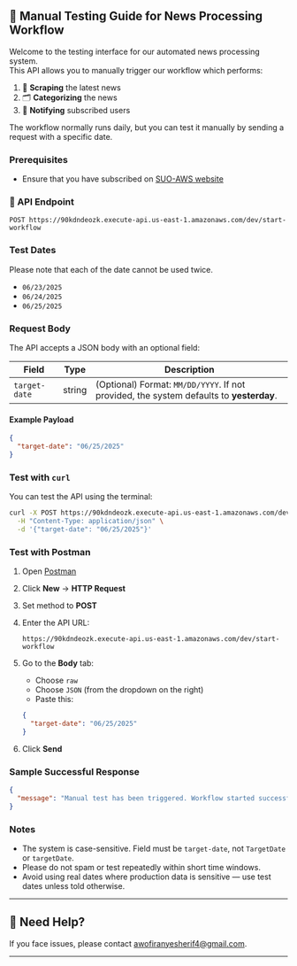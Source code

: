## 🧪 Manual Testing Guide for News Processing Workflow

Welcome to the testing interface for our automated news processing system.  
This API allows you to manually trigger our workflow which performs:

1. 📰 **Scraping** the latest news  
2. 🗂 **Categorizing** the news  
3. 📣 **Notifying** subscribed users

The workflow normally runs daily, but you can test it manually by sending a request with a specific date.

### Prerequisites
- Ensure that you have subscribed on [SUO-AWS website]()

### 🔗 API Endpoint

```
POST https://90kdndeozk.execute-api.us-east-1.amazonaws.com/dev/start-workflow
```

### Test Dates
 Please note that each of the date cannot be used twice.
 - `06/23/2025`
 - `06/24/2025`
 - `06/25/2025`

### Request Body

The API accepts a JSON body with an optional field:

| Field        | Type   | Description                          |
|--------------|--------|--------------------------------------|
| `target-date`| string | (Optional) Format: `MM/DD/YYYY`. If not provided, the system defaults to **yesterday**. |

#### Example Payload

```json
{
  "target-date": "06/25/2025"
}
```

### Test with `curl`

You can test the API using the terminal:

```bash
curl -X POST https://90kdndeozk.execute-api.us-east-1.amazonaws.com/dev/start-workflow \
  -H "Content-Type: application/json" \
  -d '{"target-date": "06/25/2025"}'
```


### Test with Postman

1. Open [Postman](https://www.postman.com/)

2. Click **New** → **HTTP Request**

3. Set method to **POST**

4. Enter the API URL:

   ```
   https://90kdndeozk.execute-api.us-east-1.amazonaws.com/dev/start-workflow
   ```

5. Go to the **Body** tab:

   * Choose `raw`
   * Choose `JSON` (from the dropdown on the right)
   * Paste this:

   ```json
   {
     "target-date": "06/25/2025"
   }
   ```

6. Click **Send**

### Sample Successful Response

```json
{
  "message": "Manual test has been triggered. Workflow started successfully."
}
```

### Notes

* The system is case-sensitive. Field must be `target-date`, not `TargetDate` or `targetDate`.
* Please do not spam or test repeatedly within short time windows.
* Avoid using real dates where production data is sensitive — use test dates unless told otherwise.

---

## 🙋 Need Help?

If you face issues, please contact awofiranyesherif4@gmail.com.

---